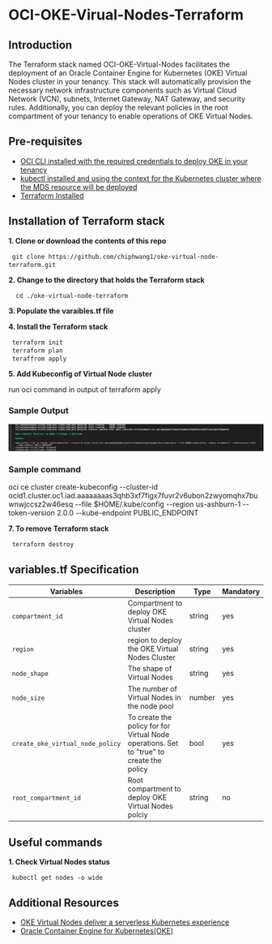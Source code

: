 # OCI-OKE-Virual-Nodes-Terraform


## Introduction


The Terraform stack named OCI-OKE-Virtual-Nodes facilitates the deployment of an Oracle Container Engine for Kubernetes (OKE) Virtual Nodes cluster in your tenancy. This stack will automatically provision the necessary network infrastructure components such as Virtual Cloud Network (VCN), subnets, Internet Gateway, NAT Gateway, and security rules. Additionally, you can deploy the relevant policies in the root compartment of your tenancy to enable operations of OKE Virtual Nodes.

## Pre-requisites

- [OCI CLI installed with the required credentials to deploy OKE in your tenancy](https://docs.oracle.com/en-us/iaas/Content/API/SDKDocs/cliinstall.htm)
- [kubectl installed and using the context for the Kubernetes cluster where the MDS resource will be deployed](https://kubernetes.io/docs/tasks/tools/)
- [Terraform Installed](https://developer.hashicorp.com/terraform/tutorials/aws-get-started/install-cli)


## Installation of Terraform stack

**1. Clone or download the contents of this repo** 
     
     git clone https://github.com/chiphwang1/oke-virtual-node-terraform.git

**2. Change to the directory that holds the Terraform stack** 

      cd ./oke-virtual-node-terraform

**3. Populate the varaibles.tf file**


**4. Install the Terraform stack**

     terraform init
     terraform plan
     teraffrom apply
  

**5. Add Kubeconfig of Virtual Node cluster**

     
 run oci command in output of terraform apply

###  Sample Output 
![title](kubeconfig1.png)

###  Sample command
 oci ce cluster create-kubeconfig --cluster-id ocid1.cluster.oc1.iad.aaaaaaaas3qhb3xf7figx7fuvr2v6ubon2zwyomqhx7buwnwjccsz2w46esq --file $HOME/.kube/config --region us-ashburn-1 --token-version 2.0.0  --kube-endpoint PUBLIC_ENDPOINT    

**7. To remove Terraform stack**

     terraform destroy
     
 
##  variables.tf Specification


| Variables                          | Description                                                         | Type   | Mandatory |
| ---------------------------------- | ------------------------------------------------------------------- | ------ | --------- |
| `compartment_id` | Compartment to deploy OKE Virtual Nodes cluster | string | yes  |
| `region` | region to deploy the OKE Virtual Nodes Cluster  | string | yes     |
| `node_shape` | The shape of Virtual Nodes | string | yes       |
| `node_size` | The number of Virtual Nodes in the node pool  | number | yes       |
| `create_oke_virtual_node_policy` | To create the policy for for Virtual Node operations. Set to "true" to create the policy | bool | yes       |
| `root_compartment_id` | Root compartment to deploy OKE Virtual Nodes polciy | string | no  |

## Useful commands 


**1. Check Virtual Nodes status**
     
     kubectl get nodes -o wide



## Additional Resources

- [OKE Virtual Nodes deliver a serverless Kubernetes experience](https://blogs.oracle.com/cloud-infrastructure/post/oke-virtual-nodes-deliver-serverless-experience)
- [Oracle Container Engine for Kubernetes(OKE)](https://www.oracle.com/cloud/cloud-native/container-engine-kubernetes/#:~:text=Oracle%20Cloud%20Infrastructure%20Container%20Engine,complexities%20of%20the%20Kubernetes%20infrastructure.)

